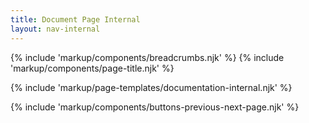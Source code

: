 ```yaml
---
title: Document Page Internal
layout: nav-internal
---
```


{% include 'markup/components/breadcrumbs.njk' %}
{% include 'markup/components/page-title.njk' %}

{% include 'markup/page-templates/documentation-internal.njk' %}

{% include 'markup/components/buttons-previous-next-page.njk' %}
